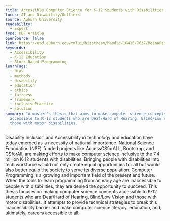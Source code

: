 ```yaml
---
title: Accessible Computer Science for K-12 Students with Disabilities
focus: AI and Disability/Outliers
source: Auburn University
readability:
  - Expert
type: PDF Article
openSource: false
link: https://etd.auburn.edu/xmlui/bitstream/handle/10415/7637/MeenaDas-Thesis2021.pdf
keywords:
  - Accessibility
  - K-12 Education
  - Block-Based Programming
learnTags:
  - bias
  - methods
  - disability
  - education
  - ethics
  - fairness
  - framework
  - inclusivePractice
  - solution
summary: "A master's thesis that aims to make computer science concepts
  accessible to K-12 students who are Deaf/Hard of Hearing, Blind/Low Vision and
  those with motor disabilities.  "
---
```

Disability Inclusion and Accessibility in technology and education have today emerged as a necessity of national importance. National Science Foundation (NSF) funded projects like AccessCSforALL, Bootstrap, and CSforAll, are making efforts to make computer science inclusive to the 7.4 million K-12 students with disabilities. Bringing people with disabilities into tech workforce would not only create equal opportunities for all but would also better equip the society to serve its diverse population. Computer Programming is a growing and important field of the present and future. When the tools to learn programming from an early age are inaccessible to people with disabilities, they are denied the opportunity to succeed. This thesis focuses on making computer science concepts accessible to K-12 students who are Deaf/Hard of Hearing, Blind/Low Vision and those with motor disabilities. It attempts to provide technical strategies to break this inaccessibility barrier and make computer science literacy, education, and, ultimately, careers accessible to all.
